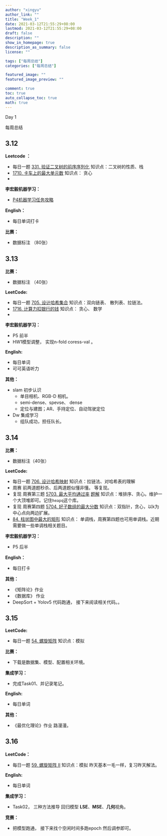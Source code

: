 ```yaml
---
author: "xingyu"
author_link: ""
title: "Week_1"
date: 2021-03-12T21:55:29+08:00
lastmod: 2021-03-12T21:55:29+08:00
draft: false
description: ""
show_in_homepage: true
description_as_summary: false
license: ""

tags: ["每周总结"]
categories: ["每周总结"]

featured_image: ""
featured_image_preview: ""

comment: true
toc: true
auto_collapse_toc: true
math: true
---
```


Day 1 

每周总结

<!--more-->

##  3.12

**Leetcode ：**

* 每日一题  [331. 验证二叉树的前序序列化](https://leetcode-cn.com/problems/verify-preorder-serialization-of-a-binary-tree/)   知识点：二叉树的性质、栈
* [1710. 卡车上的最大单元数](https://leetcode-cn.com/problems/maximum-units-on-a-truck/)   知识点： 贪心
* 

**李宏毅机器学习：**

* [P4机器学习任务攻略](https://www.bilibili.com/video/BV1Wv411h7kN?p=4)

**English：**

* 每日单词打卡

**比赛：**

* 数据标注 （80张）

##  3.13

**比赛：**

* 数据标注 （40张）

**LeetCode:**

* 每日一题   [705. 设计哈希集合](https://leetcode-cn.com/problems/design-hashset/)   知识点：双向链表、 散列表、拉链法。
* [1716. 计算力扣银行的钱](https://leetcode-cn.com/problems/calculate-money-in-leetcode-bank/)   知识点： 贪心、 数学
* 

**李宏毅机器学习：**

* P5  前半
* HW1模型调整， 实现n-fold coress-val 。

**English:**

* 每日单词 
* 可可英语听力

**其他：**

* slam 初步认识    
  * 单目相机、RGB-D 相机。
  * semi-dense、spevse、 dense
  * 定位与建图；AR、手持定位、自动驾驶定位
* Dw 集成学习
  * 组队成功，担任队长。

## 3.14

**比赛：**

* 数据标注（40张）

**LeetCode:**

* 每日一题 [706. 设计哈希映射](https://leetcode-cn.com/problems/design-hashmap/)    知识点：拉链法、对哈希表的理解
* 周赛    前两道题秒杀、后两道题似懂非懂。  等复现。
* 复现 周赛第三题      [5703. 最大平均通过率](https://leetcode-cn.com/problems/maximum-average-pass-ratio/)      [题解](https://leetcode-cn.com/problems/maximum-average-pass-ratio/solution/python-dfsbu-xing-da-ding-dui-niu-bi-by-6gubx/)   知识点：堆排序、贪心。维护一个大顶堆即可。记住`heapq`这个库。 
* 复现  周赛第四题    [5704. 好子数组的最大分数](https://leetcode-cn.com/problems/maximum-score-of-a-good-subarray/)   知识点：双指针，贪心，以k为中心点向两边扩展。
*  [84. 柱状图中最大的矩形](https://leetcode-cn.com/problems/largest-rectangle-in-histogram/)    知识点： 单调栈，周赛第四题也可用单调栈。近期需要做一些单调栈相关题目。

**李宏毅机器学习：**

* P5 后半

**English：**

* 每日打卡

**其他：**

* 《矩阵论》作业
* 《数据库》 作业
* DeepSort + Yolov5 代码跑通， 接下来阅读相关代码。。

## 3.15

**LeetCode:**

* 每日一题  [54. 螺旋矩阵](https://leetcode-cn.com/problems/spiral-matrix/)    知识点：模拟 

**比赛：**

* 下载是数据集、模型、配置相关环境。

**集成学习：**

* 完成Task01、并记录笔记。

**English:**

* 每日单词

**其他：**

* 《最优化理论》作业     路漫漫。 

## 3.16

**LeetCode：**

* 每日一题 [59. 螺旋矩阵 II](https://leetcode-cn.com/problems/spiral-matrix-ii/)    知识点：模拟    昨天基本一毛一样，复习昨天解法。

**English:**

* 每日单词

**集成学习：**

* Task02， 三种方法推导 回归模型  **LSE**、**MSE**、**几何**视角。

**竞赛：**

* 把模型跑通， 接下来找个空闲时间多跑epoch 然后调参即可。















